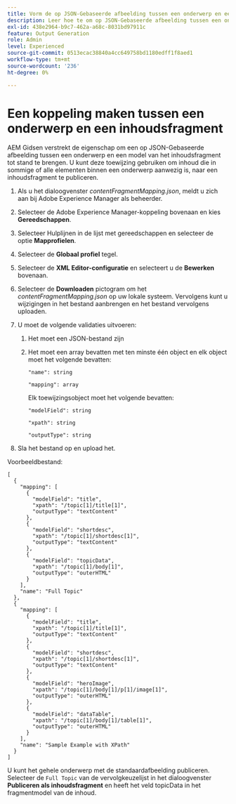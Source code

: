 ```yaml
---
title: Vorm de op JSON-Gebaseerde afbeelding tussen een onderwerp en een model van het inhoudsfragment.
description: Leer hoe te om op JSON-Gebaseerde afbeelding tussen een onderwerp en een model van het inhoudsfragment te vormen.
exl-id: 438e2964-b9c7-462a-a68c-8031bd97911c
feature: Output Generation
role: Admin
level: Experienced
source-git-commit: 0513ecac38840a4cc649758bd1180edff1f8aed1
workflow-type: tm+mt
source-wordcount: '236'
ht-degree: 0%

---
```


# Een koppeling maken tussen een onderwerp en een inhoudsfragment

AEM Gidsen verstrekt de eigenschap om een op JSON-Gebaseerde afbeelding tussen een onderwerp en een model van het inhoudsfragment tot stand te brengen. U kunt deze toewijzing gebruiken om inhoud die in sommige of alle elementen binnen een onderwerp aanwezig is, naar een inhoudsfragment te publiceren.

1. Als u het dialoogvenster *contentFragmentMapping.json*, meldt u zich aan bij Adobe Experience Manager als beheerder.
1. Selecteer de Adobe Experience Manager-koppeling bovenaan en kies **Gereedschappen**.
1. Selecteer Hulplijnen in de lijst met gereedschappen en selecteer de optie **Mapprofielen**.
1. Selecteer de **Globaal profiel** tegel.
1. Selecteer de **XML Editor-configuratie** en selecteert u de **Bewerken** bovenaan.
1. Selecteer de **Downloaden** pictogram om het *contentFragmentMapping.json*  op uw lokale systeem. Vervolgens kunt u wijzigingen in het bestand aanbrengen en het bestand vervolgens uploaden.

1. U moet de volgende validaties uitvoeren:

   1. Het moet een JSON-bestand zijn
   2. Het moet een array bevatten met ten minste één object en elk object moet het volgende bevatten:


      `"name": string `

      `"mapping": array`

      Elk toewijzingsobject moet het volgende bevatten:

      `"modelField": string`

      `"xpath": string`

      `"outputType": string`
1. Sla het bestand op en upload het.

Voorbeeldbestand:

```
[
  {
    "mapping": [
      {
        "modelField": "title",
        "xpath": "/topic[1]/title[1]",
        "outputType": "textContent"
      },
      {
        "modelField": "shortdesc",
        "xpath": "/topic[1]/shortdesc[1]",
        "outputType": "textContent"
      },
      {
        "modelField": "topicData",
        "xpath": "/topic[1]/body[1]",
        "outputType": "outerHTML"
      }
    ],
    "name": "Full Topic"
  },
  {
    "mapping": [
      {
        "modelField": "title",
        "xpath": "/topic[1]/title[1]",
        "outputType": "textContent"
      },
      {
        "modelField": "shortdesc",
        "xpath": "/topic[1]/shortdesc[1]",
        "outputType": "textContent"
      },
      {
        "modelField": "heroImage",
        "xpath": "/topic[1]/body[1]/p[1]/image[1]",
        "outputType": "outerHTML"
      },
      {
        "modelField": "dataTable",
        "xpath": "/topic[1]/body[1]/table[1]",
        "outputType": "outerHTML"
      }
    ],
    "name": "Sample Example with XPath"
  }
]
```

U kunt het gehele onderwerp met de standaardafbeelding publiceren. Selecteer de `Full Topic` van de vervolgkeuzelijst in het dialoogvenster **Publiceren als inhoudsfragment** en heeft het veld topicData in het fragmentmodel van de inhoud.
